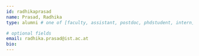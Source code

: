 ```yaml
---
id: radhikaprasad
name: Prasad, Radhika
type: alumni # one of [faculty, assistant, postdoc, phdstudent, intern]

# optional fields
email: radhika.prasad@ist.ac.at
bio:
---
```

